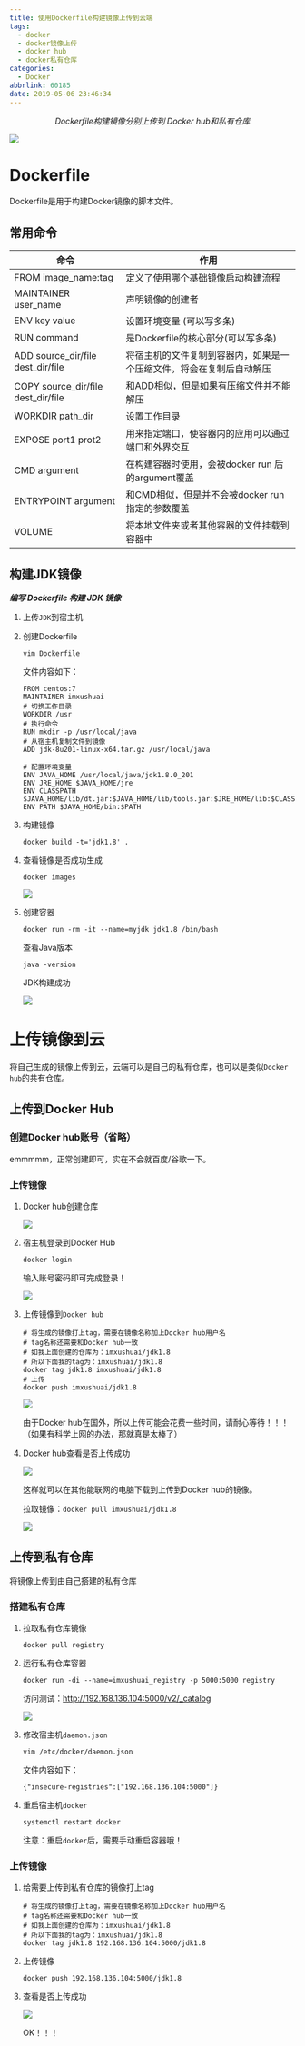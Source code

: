 ```yaml
---
title: 使用Dockerfile构建镜像上传到云端
tags:
  - docker
  - docker镜像上传
  - docker hub
  - docker私有仓库
categories:
  - Docker
abbrlink: 60185
date: 2019-05-06 23:46:34
---
```


<center><i>Dockerfile构建镜像分别上传到 Docker hub和私有仓库</i></center>

![](https://imxushuai-blog.oss-cn-chengdu.aliyuncs.com/docker.jpg)

<!-- more -->

# Dockerfile

Dockerfile是用于构建Docker镜像的脚本文件。

## 常用命令

| 命令                               | 作用                                                         |
| ---------------------------------- | ------------------------------------------------------------ |
| FROM image_name:tag                | 定义了使用哪个基础镜像启动构建流程                           |
| MAINTAINER user_name               | 声明镜像的创建者                                             |
| ENV key value                      | 设置环境变量 (可以写多条)                                    |
| RUN command                        | 是Dockerfile的核心部分(可以写多条)                           |
| ADD source_dir/file dest_dir/file  | 将宿主机的文件复制到容器内，如果是一个压缩文件，将会在复制后自动解压 |
| COPY source_dir/file dest_dir/file | 和ADD相似，但是如果有压缩文件并不能解压                      |
| WORKDIR path_dir                   | 设置工作目录                                                 |
| EXPOSE port1 prot2                 | 用来指定端口，使容器内的应用可以通过端口和外界交互           |
| CMD argument                       | 在构建容器时使用，会被docker run 后的argument覆盖            |
| ENTRYPOINT argument                | 和CMD相似，但是并不会被docker run指定的参数覆盖              |
| VOLUME                             | 将本地文件夹或者其他容器的文件挂载到容器中                   |

## 构建JDK镜像

***编写 Dockerfile 构建 JDK 镜像***

1. 上传`JDK`到宿主机

2. 创建Dockerfile

   ```shell
   vim Dockerfile
   ```

   文件内容如下：

   ```shell
   FROM centos:7
   MAINTAINER imxushuai
   # 切换工作目录
   WORKDIR /usr
   # 执行命令
   RUN mkdir -p /usr/local/java
   # 从宿主机复制文件到镜像
   ADD jdk-8u201-linux-x64.tar.gz /usr/local/java
   
   # 配置环境变量
   ENV JAVA_HOME /usr/local/java/jdk1.8.0_201
   ENV JRE_HOME $JAVA_HOME/jre
   ENV CLASSPATH $JAVA_HOME/lib/dt.jar:$JAVA_HOME/lib/tools.jar:$JRE_HOME/lib:$CLASSPATH
   ENV PATH $JAVA_HOME/bin:$PATH
   ```

3. 构建镜像

   ```shell
   docker build -t='jdk1.8' .
   ```

4. 查看镜像是否成功生成

   ```shell
   docker images
   ```

   ![](https://imxushuai-blog.oss-cn-chengdu.aliyuncs.com/20190626220302.png)

5. 创建容器

   ```shell
   docker run -rm -it --name=myjdk jdk1.8 /bin/bash
   ```

   查看Java版本

   ```shell
   java -version
   ```

   JDK构建成功

   ![](https://imxushuai-blog.oss-cn-chengdu.aliyuncs.com/20190626220834.png)



# 上传镜像到云

将自己生成的镜像上传到云，云端可以是自己的私有仓库，也可以是类似`Docker hub`的共有仓库。

## 上传到Docker Hub

### 创建Docker hub账号（省略）

emmmmm，正常创建即可，实在不会就百度/谷歌一下。

### 上传镜像

1. Docker hub创建仓库

   ![](https://imxushuai-blog.oss-cn-chengdu.aliyuncs.com/20190626222248.png)

2. 宿主机登录到Docker Hub

   ```shell
   docker login
   ```

   输入账号密码即可完成登录！

   ![](https://imxushuai-blog.oss-cn-chengdu.aliyuncs.com/20190626221946.png)

3. 上传镜像到`Docker hub`

   ```shell
   # 将生成的镜像打上tag，需要在镜像名称加上Docker hub用户名
   # tag名称还需要和Docker hub一致
   # 如我上面创建的仓库为：imxushuai/jdk1.8
   # 所以下面我的tag为：imxushuai/jdk1.8
   docker tag jdk1.8 imxushuai/jdk1.8
   # 上传
   docker push imxushuai/jdk1.8
   ```

   ![](https://imxushuai-blog.oss-cn-chengdu.aliyuncs.com/20190626223638.png)

   由于Docker hub在国外，所以上传可能会花费一些时间，请耐心等待！！！（如果有科学上网的办法，那就真是太棒了）

4. Docker hub查看是否上传成功

   ![](https://imxushuai-blog.oss-cn-chengdu.aliyuncs.com/20190626223721.png)

   这样就可以在其他能联网的电脑下载到上传到Docker hub的镜像。

   拉取镜像：`docker pull imxushuai/jdk1.8`

   ![](https://imxushuai-blog.oss-cn-chengdu.aliyuncs.com/20190626225046.png)

## 上传到私有仓库

将镜像上传到由自己搭建的私有仓库

### 搭建私有仓库

1. 拉取私有仓库镜像

   ```shell
   docker pull registry
   ```

2. 运行私有仓库容器

   ```shell
   docker run -di --name=imxushuai_registry -p 5000:5000 registry
   ```

   访问测试：http://192.168.136.104:5000/v2/_catalog

   ![](https://imxushuai-blog.oss-cn-chengdu.aliyuncs.com/20190626231324.png)

3. 修改宿主机`daemon.json`

   ```shell
   vim /etc/docker/daemon.json
   ```

   文件内容如下：

   ```shell
   {"insecure-registries":["192.168.136.104:5000"]}
   ```

4. 重启宿主机`docker`

   ```shell
   systemctl restart docker
   ```

   注意：重启`docker`后，需要手动重启容器哦！

### 上传镜像

1. 给需要上传到私有仓库的镜像打上tag

   ```shell
   # 将生成的镜像打上tag，需要在镜像名称加上Docker hub用户名
   # tag名称还需要和Docker hub一致
   # 如我上面创建的仓库为：imxushuai/jdk1.8
   # 所以下面我的tag为：imxushuai/jdk1.8
   docker tag jdk1.8 192.168.136.104:5000/jdk1.8
   ```

2. 上传镜像

   ```shell
   docker push 192.168.136.104:5000/jdk1.8
   ```

3. 查看是否上传成功

   ![](https://imxushuai-blog.oss-cn-chengdu.aliyuncs.com/20190626233036.png)

   OK！！！